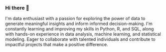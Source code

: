 ### Hi there 👋
I'm data enthusiast with a passion for exploring the power of data to generate meaningful insights and inform informed decision-making. I'm constantly learning and improving my skills in Python, R, and SQL, along with hands-on experience in data analysis, machine learning, and statistical modeling. Eager to collaborate with talented individuals and contribute to impactful projects that make a positive difference.
<!--
**maros20/maros20** is a ✨ _special_ ✨ repository because its `README.md` (this file) appears on your GitHub profile.

Here are some ideas to get you started:

- 🔭 I’m currently working on ...
- 🌱 I’m currently learning ...
- 👯 I’m looking to collaborate on ...
- 🤔 I’m looking for help with ...
- 💬 Ask me about ...
- 📫 How to reach me: ...
- 😄 Pronouns: ...
- ⚡ Fun fact: ...
-->
